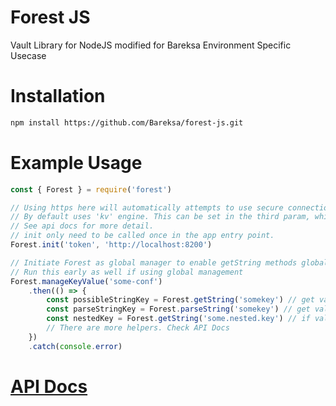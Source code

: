 # Forest JS

Vault Library for NodeJS modified for Bareksa Environment Specific Usecase

# Installation

```bash
npm install https://github.com/Bareksa/forest-js.git
```

# Example Usage

```javascript
const { Forest } = require('forest')

// Using https here will automatically attempts to use secure connection
// By default uses 'kv' engine. This can be set in the third param, which is config object
// See api docs for more detail.
// init only need to be called once in the app entry point.
Forest.init('token', 'http://localhost:8200')

// Initiate Forest as global manager to enable getString methods globally
// Run this early as well if using global management
Forest.manageKeyValue('some-conf')
    .then(() => {
        const possibleStringKey = Forest.getString('somekey') // get value of key, but handled as if the value is string. No casting is done.
        const parseStringKey = Forest.parseString('somekey') // get value of key, but value is coerced to string. If value is object or array, it will be JSON stringified.
        const nestedKey = Forest.getString('some.nested.key') // if value is an object, you can get access to nested key this way.
        // There are more helpers. Check API Docs
    })
    .catch(console.error)
```

# [API Docs](https://bareksa.github.io/forest-js/index.html)
